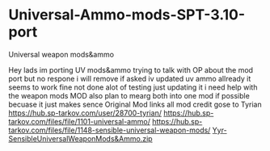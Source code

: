 # Universal-Ammo-mods-SPT-3.10-port
Universal weapon mods&ammo

Hey lads im porting UV mods&ammo trying to talk with OP about the mod port but no respone i will remove if asked 
 iv updated uv ammo allready it seems to work fine not done alot of testing just updating it i need help with the weapon mods MOD also plan to mearg both into one mod if possible becuase it just makes sence 
Original Mod links
all mod credit gose to Tyrian https://hub.sp-tarkov.com/user/28700-tyrian/
https://hub.sp-tarkov.com/files/file/1101-universal-ammo/
https://hub.sp-tarkov.com/files/file/1148-sensible-universal-weapon-mods/
[Yyr-SensibleUniversalWeaponMods&Ammo.zip](https://github.com/user-attachments/files/18263594/Yyr-SensibleUniversalWeaponMods.Ammo.zip)
